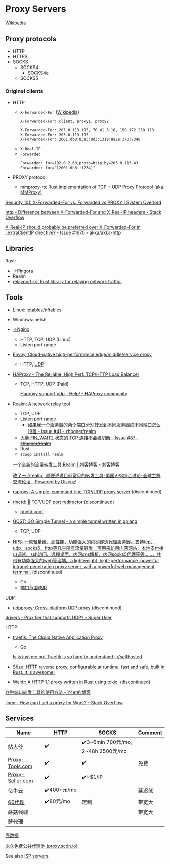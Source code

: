 # Proxy Servers
[Wikipedia](https://en.wikipedia.org/wiki/Proxy_server)

## Proxy protocols
- HTTP
- HTTPS
- SOCKS
  - SOCKS4
    - SOCKS4a
  - SOCKS5

### Original clients
- HTTP
  - `X-Forwarded-For` ([Wikipedia](https://en.wikipedia.org/wiki/X-Forwarded-For))
    ```http
    X-Forwarded-For: client, proxy1, proxy2
    ```
    ```http
    X-Forwarded-For: 203.0.113.195, 70.41.3.18, 150.172.238.178
    X-Forwarded-For: 203.0.113.195
    X-Forwarded-For: 2001:db8:85a3:8d3:1319:8a2e:370:7348
    ```
  - `X-Real-IP`
  - `Forwarded`
    ```http
    Forwarded: for=192.0.2.60;proto=http;by=203.0.113.43
    Forwarded: for="[2001:db8::1234]"
    ```

- PROXY protocol
  - [mmproxy-rs: Rust implementation of TCP + UDP Proxy Protocol (aka. MMProxy)](https://github.com/saiko-tech/mmproxy-rs)

[Security 101: X-Forwarded-For vs. Forwarded vs PROXY | System Overlord](https://systemoverlord.com/2020/03/25/security-101-x-forwarded-for-vs-forwarded-vs-proxy.html)

[http - Difference between X-Forwarded-For and X-Real-IP headers - Stack Overflow](https://stackoverflow.com/questions/72557636/difference-between-x-forwarded-for-and-x-real-ip-headers)

[X-Real-IP should probably be preferred over X-Forwarded-For in \_extraClientIP directive? - Issue #1670 - akka/akka-http](https://github.com/akka/akka-http/issues/1670)

## Libraries
Rust:
- [→Pingora](Pingora.md)
- Realm
- [relayport-rs: Rust library for relaying network traffic.](https://github.com/mtelahun/relayport-rs)

## Tools
- Linux: iptables/nftables

- Windows: netsh

- [→Nginx](/Application/HTTP/Servers/Nginx/README.md)
  - HTTP, TCP, UDP (Linux)
  - Listen port range

- [Envoy: Cloud-native high-performance edge/middle/service proxy](https://github.com/envoyproxy/envoy)
  - HTTP, [UDP](https://www.envoyproxy.io/docs/envoy/latest/configuration/listeners/udp_filters/udp_proxy)

- [HAProxy - The Reliable, High Perf. TCP/HTTP Load Balancer](https://www.haproxy.org/)
  - TCP, HTTP, UDP (Paid)

    [Haproxy support udp - Help! - HAProxy community](https://discourse.haproxy.org/t/haproxy-support-udp/10147)

- [Realm: A network relay tool](https://github.com/zhboner/realm)
  - TCP, UDP
  - Listen port range
    - [如果我一个服务器的两个端口分别转发到不同服务器的不同端口怎么设置 - Issue #41 - zhboner/realm](https://github.com/zhboner/realm/issues/41)
  - ~~[大量 FIN\_WAIT2 状态的 TCP 连接不会被切断 - Issue #87 - zhboner/realm](https://github.com/zhboner/realm/issues/87)~~
  - Rust
  - `scoop install realm`

  [一个全新的流量转发工具:Realm | 刺客博客 - 刺客博客](https://cikeblog.com/realm.html)

  [改了一点realm , 顺便说说目前常见的转发工具-美国VPS综合讨论-全球主机交流论坛 - Powered by Discuz!](https://hostloc.com/thread-837814-1-1.html)

- [rsproxy: A simple, command-line TCP/UDP proxy server](https://github.com/neosmart/rsproxy) (discontinued)

- [rinetd: 📡 TCP/UDP port redirector](https://github.com/samhocevar/rinetd) (discontinued)
  - [rinetd.conf](https://github.com/samhocevar/rinetd/blob/main/rinetd.conf)

- [GOST: GO Simple Tunnel - a simple tunnel written in golang](https://github.com/ginuerzh/gost)
  - TCP, UDP

- [NPS: 一款轻量级、高性能、功能强大的内网穿透代理服务器。支持tcp、udp、socks5、http等几乎所有流量转发，可用来访问内网网站、本地支付接口调试、ssh访问、远程桌面，内网dns解析、内网socks5代理等等......，并带有功能强大的web管理端。a lightweight, high-performance, powerful intranet penetration proxy server, with a powerful web management terminal.](https://github.com/ehang-io/nps) (discontinued)
  - Go
  - [端口范围映射](https://ehang-io.github.io/nps/#/feature?id=%e7%ab%af%e5%8f%a3%e8%8c%83%e5%9b%b4%e6%98%a0%e5%b0%84)

UDP:
- [udpproxy: Cross-platform UDP proxy](https://github.com/neosmart/udpproxy) (discontinued)

[drivers - Proxifier that supports UDP? - Super User](https://superuser.com/questions/264486/proxifier-that-supports-udp)

HTTP:
- [traefik: The Cloud Native Application Proxy](https://github.com/traefik/traefik)
  - Go

  [Is is just me but Traefik is so hard to understand : r/selfhosted](https://www.reddit.com/r/selfhosted/comments/1cmbl22/is_is_just_me_but_traefik_is_so_hard_to_understand/)
- [Sōzu: HTTP reverse proxy, configurable at runtime, fast and safe, built in Rust. It is awesome!](https://github.com/sozu-proxy/sozu)
- [Weldr: A HTTP 1.1 proxy written in Rust using tokio.](https://github.com/hjr3/weldr) (discontinued)

[各种端口转发工具的使用方法 - Y4er的博客](https://y4er.com/posts/port-forwarding/)

[linux - How can I set a proxy for Wget? - Stack Overflow](https://stackoverflow.com/questions/11211705/how-can-i-set-a-proxy-for-wget)

## Services
Name | HTTP | SOCKS | Comment
--- | --- | --- | ---
[站大爷](https://www.zdaye.com/) | ✔️ | ✔️3~6min 700元/mo, 2~48h 2500元/mo
[Proxy-Tools.com](https://cn.proxy-tools.com/) | ✔️ | ✔️ | 免费
[Proxy-Seller.com](https://proxy-seller.com/zh/) | ✔️ | ✔️~$1/IP
[亿牛云](https://www.16yun.cn/help/ss_detail/) | ✔️400+元/mo | | 延迟低
[66代理](http://www.66daili.cn/) | ✔️80元/mo | 定制 | 带宽大
~~蘑菇代理~~ | | | 带宽大
~~梦代理~~ |
[亮数据](https://www.bright.cn/proxy-types)

[永久免费公共代理池 (proxy.scdn.io)](https://proxy.scdn.io/)

See also [ISP servers](../Internet%20Service%20Providers.md#servers).